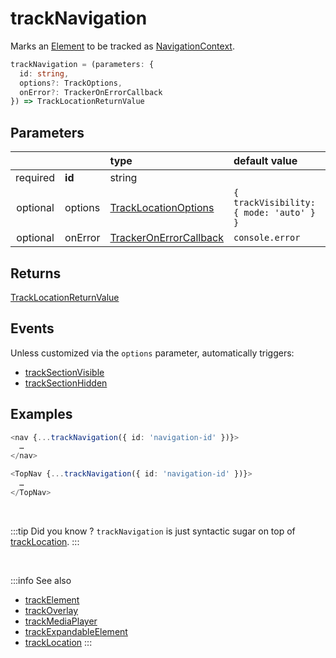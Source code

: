 # trackNavigation

Marks an [Element](/tracking/core-concepts/elements.md#elements) to be tracked as [NavigationContext](/taxonomy/location-contexts/NavigationContext.md).

```typescript
trackNavigation = (parameters: {
  id: string,
  options?: TrackOptions,
  onError?: TrackerOnErrorCallback
}) => TrackLocationReturnValue
```

## Parameters
|          |         | type                                                                                   | default value
| :-:      | :--     | :--                                                                                    | :--           
| required | **id**  | string                                                                                 |
| optional | options | [TrackLocationOptions](/tracking/api-reference/interfaces/TrackLocationOptions.md)     | `{ trackVisibility: { mode: 'auto' } }`
| optional | onError | [TrackerOnErrorCallback](/tracking/api-reference/interfaces/TrackerOnErrorCallback.md) | `console.error`

## Returns
[TrackLocationReturnValue](/tracking/api-reference/interfaces/TrackLocationReturnValue.md)

## Events
Unless customized via the `options` parameter, automatically triggers:

- [trackSectionVisible](/tracking/api-reference/event-trackers/trackSectionVisible.md)
- [trackSectionHidden](/tracking/api-reference/event-trackers/trackSectionHidden.md)

## Examples

```typescript jsx
<nav {...trackNavigation({ id: 'navigation-id' })}>
  …
</nav>
```

```typescript jsx
<TopNav {...trackNavigation({ id: 'navigation-id' })}>
  …
</TopNav>
```

<br />

:::tip Did you know ?
`trackNavigation` is just syntactic sugar on top of [trackLocation](/tracking/api-reference/advanced/trackLocation.md).
:::

<br />


:::info See also
- [trackElement](/tracking/api-reference/location-trackers/trackNavigation.md)
- [trackOverlay](/tracking/api-reference/location-trackers/trackOverlay.md)
- [trackMediaPlayer](/tracking/api-reference/location-trackers/trackMediaPlayer.md)
- [trackExpandableElement](/tracking/api-reference/location-trackers/trackExpandableElement.md)
- [trackLocation](/tracking/api-reference/advanced/trackLocation.md)
:::
